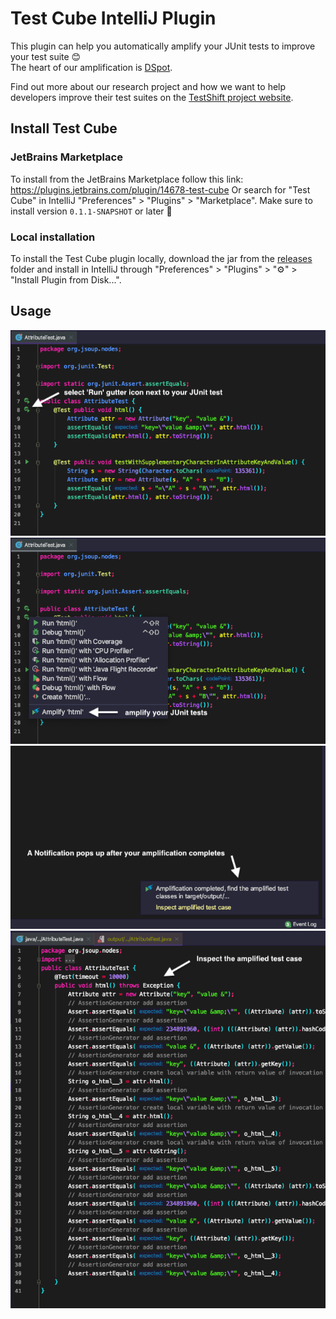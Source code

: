 # Test Cube IntelliJ Plugin

This plugin can help you automatically amplify your JUnit tests to improve your test suite 😊  
The heart of our amplification is [DSpot](https://github.com/STAMP-project/dspot).  

Find out more about our research project and how we want to help developers improve their test suites on the [TestShift project website](https://testshiftproject.github.io/visualizing-amplification).

## Install Test Cube

### JetBrains Marketplace
To install from the JetBrains Marketplace follow this link: https://plugins.jetbrains.com/plugin/14678-test-cube
Or search for "Test Cube" in IntelliJ "Preferences" > "Plugins" > "Marketplace". Make sure to install version `0.1.1-SNAPSHOT` or later 🙂

### Local installation
To install the Test Cube plugin locally, download the jar from the [releases](releases) folder and install in IntelliJ through "Preferences" > "Plugins" > "⚙️" > "Install Plugin from Disk...".

## Usage

![Select the "Run" gutter icon next to your JUnit test case](img/instructions-0.png)
![Select "Amplify" to start the test amplification tool](img/instructions-1.png)
![The amplification runs in the background an pops up a notification when it finishes](img/instructions-2.png)
![Click on the link in the notification to inspect the newly generated test cases](img/instructions-3.png)

